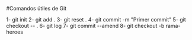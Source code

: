 #Comandos útiles de Git

1- git init
2- git add . 
3- git reset .
4- git commit -m "Primer commit"
5- git checkout -- .
6- git log
7- git commit --amend
8- git checkout -b rama-heroes